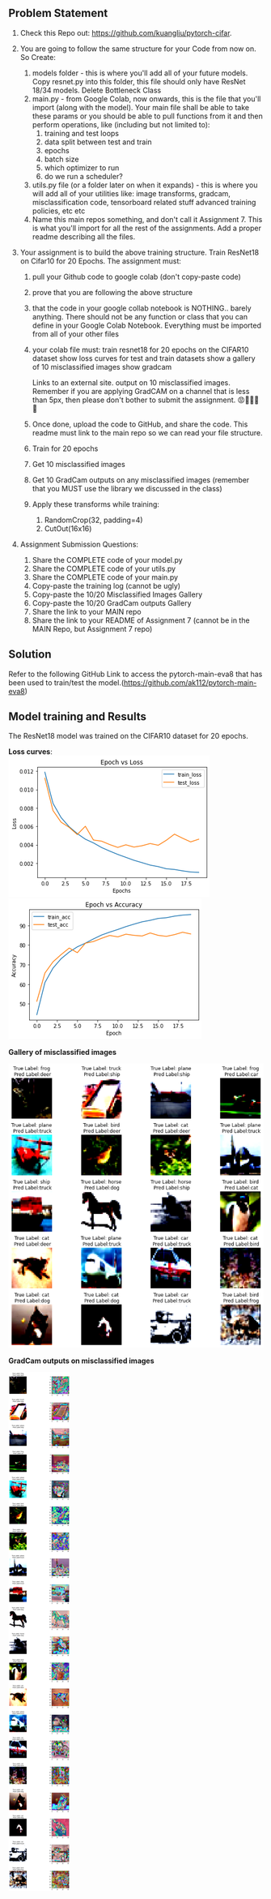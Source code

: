 ## Problem Statement

1. Check this Repo out: https://github.com/kuangliu/pytorch-cifar.  
2. You are going to follow the same structure for your Code from now on. So Create:  
    1. models folder - this is where you'll add all of your future models. Copy resnet.py into this folder, this file should only have ResNet 18/34 models. Delete Bottleneck Class  
    2. main.py - from Google Colab, now onwards, this is the file that you'll import (along with the model). Your main file shall be able to take these params or you should be able to pull functions from it and then perform operations, like (including but not limited to):  
        1. training and test loops  
        2. data split between test and train  
        3. epochs  
        4. batch size  
        5. which optimizer to run  
        6. do we run a scheduler?  
    3. utils.py file (or a folder later on when it expands) - this is where you will add all of your utilities like:
            image transforms,
            gradcam,
            misclassification code,
            tensorboard related stuff
            advanced training policies, etc
            etc 
    4. Name this main repos something, and don't call it Assignment 7. This is what you'll import for all the rest of the assignments. Add a proper readme describing all the files.  
3. Your assignment is to build the above training structure. Train ResNet18 on Cifar10 for 20 Epochs. The assignment must:
    1. pull your Github code to google colab (don't copy-paste code)  
    2. prove that you are following the above structure  
    3. that the code in your google collab notebook is NOTHING.. barely anything. There should not be any function or class that you can define in your Google Colab Notebook. Everything must be imported from all of your other files
    4. your colab file must:
            train resnet18 for 20 epochs on the CIFAR10 dataset
            show loss curves for test and train datasets
            show a gallery of 10 misclassified images
            show gradcam 

        Links to an external site. output on 10 misclassified images. Remember if you are applying GradCAM on a channel that is less than 5px, then please don't bother to submit the assignment. 😡🤬🤬🤬🤬
    5. Once done, upload the code to GitHub, and share the code. This readme must link to the main repo so we can read your file structure.  
    6. Train for 20 epochs  
    7. Get 10 misclassified images  
    8. Get 10 GradCam outputs on any misclassified images (remember that you MUST use the library we discussed in the class)  
    9. Apply these transforms while training:  
        1. RandomCrop(32, padding=4)
        2. CutOut(16x16)  

4. Assignment Submission Questions:  

    1. Share the COMPLETE code of your model.py  
    2. Share the COMPLETE code of your utils.py  
    3. Share the COMPLETE code of your main.py  
    4. Copy-paste the training log (cannot be ugly)  
    5. Copy-paste the 10/20 Misclassified Images Gallery  
    6. Copy-paste the 10/20 GradCam outputs Gallery  
    7. Share the link to your MAIN repo  
    8. Share the link to your README of Assignment 7 (cannot be in the MAIN Repo, but Assignment 7 repo)  


## Solution
Refer to the following GitHub Link to access the pytorch-main-eva8 that has been used to train/test the model.(https://github.com/ak112/pytorch-main-eva8)

## Model training and Results
The ResNet18 model was trained on the CIFAR10 dataset for 20 epochs. 

**Loss curves**:  
![loss_graph](./plots/training_test_loss.png)
![accuracy_graph](./plots/training_test_accuracy.png)


**Gallery of misclassified images**

![misclassified_images](./plots/misclassified_images.png)

**GradCam outputs on misclassified images**

![misclassified_GradCam](./plots/missclassified_images_GradCam.png)

